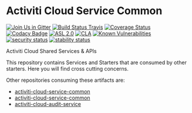 # Activiti Cloud Service Common

[![Join Us in Gitter](https://badges.gitter.im/Activiti/Activiti7.svg)](https://gitter.im/Activiti/Activiti7?utm_source=badge&utm_medium=badge&utm_campaign=pr-badge&utm_content=badge)
[![Build Status Travis](https://travis-ci.com/Activiti/activiti-cloud-service-common.svg?branch=master)](https://travis-ci.com/Activiti/activiti-cloud-service-common)
[![Coverage Status](http://img.shields.io/codecov/c/github/Activiti/activiti-cloud-service-common/master.svg?maxAge=86400)](https://codecov.io/gh/Activiti/activiti-cloud-service-common)
[![Codacy Badge](https://api.codacy.com/project/badge/Grade/5e1e4a116ea94841b9002e1b56521c4f)](https://www.codacy.com/app/Activiti/activiti-cloud-service-common?utm_source=github.com&amp;utm_medium=referral&amp;utm_content=Activiti/activiti-cloud-service-common&amp;utm_campaign=Badge_Grade)
[![ASL 2.0](https://img.shields.io/hexpm/l/plug.svg)](https://github.com/Activiti/activiti-cloud-service-common/blob/master/LICENSE.txt)
[![CLA](https://cla-assistant.io/readme/badge/Activiti/activiti-cloud-service-common)](https://cla-assistant.io/Activiti/activiti-cloud-service-common)
[![Known Vulnerabilities](https://snyk.io/test/github/Activiti/activiti-cloud-service-common/badge.svg)](https://snyk.io/test/github/Activiti/activiti-cloud-service-common)
[![security status](https://www.meterian.com/badge/gh/Activiti/activiti-cloud-service-common/security)](https://www.meterian.com/report/gh/Activiti/activiti-cloud-service-common)
[![stability status](https://www.meterian.com/badge/gh/Activiti/activiti-cloud-service-common/stability)](https://www.meterian.com/report/gh/Activiti/activiti-cloud-service-common)

Activiti Cloud Shared Services &amp; APIs

This repository contains Services and Starters that are consumed by other starters. Here you will find cross cutting concerns.

Other repositories consuming these artifacts are:
- [activiti-cloud-service-common](https://github.com/activiti/activiti-cloud-service-common)
- [activiti-cloud-service-common](https://github.com/activiti/activiti-cloud-service-common)
- [activiti-cloud-audit-service](https://github.com/activiti/activiti-cloud-audit-service)
